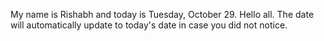My name is Rishabh and today is Tuesday, October 29. Hello all. The date will automatically update to today's date in case you did not notice.
